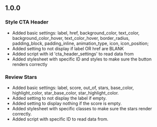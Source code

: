 ## 1.0.0

### Style CTA Header

- Added basic settings: label, href, background_color, text_color, background_color_hover, text_color_hover, border_radius, padding_block, padding_inline, animation_type, icon, icon_position;
- Added setting to not display if label OR href are BLANK
- Added script with id 'cta_header_settings' to read data from
- Added stylesheet with specific ID and styles to make sure the button renders correctly

### Review Stars

- Added basic settings: label, score, out_of, stars, base_color, highlight_color, star_base_color, star_highlight_color.
- Added setting to not display the label if empty.
- Added setting to display nothing if the score is empty.
- Added stylesheet with specific classes to make sure the stars render correctly.
- Added script with specific ID to read data from.
